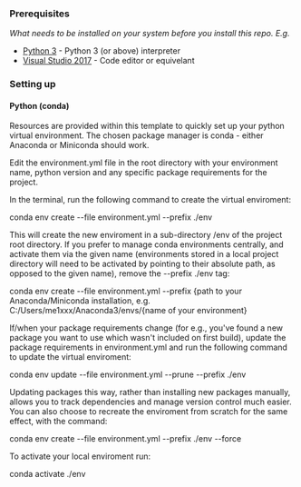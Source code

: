 ### Prerequisites

*What needs to be installed on your system before you install this repo. E.g.*

* [Python 3](https://www.python.org/downloads/) - Python 3 (or above) interpreter
* [Visual Studio 2017](https://visualstudio.microsoft.com/) - Code editor or equivelant

### Setting up

#### Python (conda)

Resources are provided within this template to quickly set up your python virtual environment. The chosen package manager is conda - either Anaconda or Miniconda should work.

Edit the environment.yml file in the root directory with your environment name, python version and any specific package requirements for the project.

In the terminal, run the following command to create the virtual enviroment:

conda env create --file environment.yml --prefix ./env

This will create the new enviroment in a sub-directory /env of the project root directory. If you prefer to manage conda environments centrally, and activate them via the given name (environments stored in a local project directory will need to be activated by pointing to their absolute path, as opposed to the given name), remove the --prefix ./env tag:

conda env create --file environment.yml --prefix {path to your Anaconda/Miniconda installation, e.g. C:/Users/me1xxx/Anaconda3/envs/{name of your environment}

If/when your package requirements change (for e.g., you've found a new package you want to use which wasn't included on first build), update the package requirements in environment.yml and run the following command to update the virtual enviroment:

conda env update --file environment.yml  --prune --prefix ./env

Updating packages this way, rather than installing new packages manually, allows you to track dependencies and manage version control much easier. You can also choose to recreate the enviroment from scratch for the same effect, with the command:

conda env create --file environment.yml --prefix ./env --force

To activate your local enviroment run:

conda activate ./env